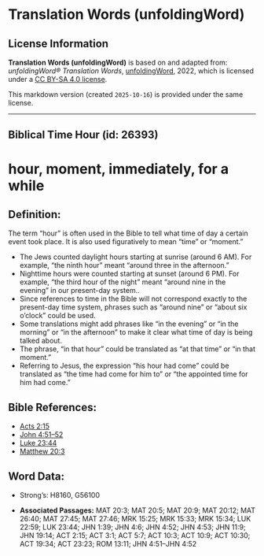 # Translation Words (unfoldingWord)

## License Information

**Translation Words (unfoldingWord)** is based on and adapted from: _unfoldingWord® Translation Words_, [unfoldingWord](https://unfoldingword.org/utw), 2022, which is licensed under a [CC BY-SA 4.0 license](https://creativecommons.org/licenses/by-sa/4.0/legalcode.en).

This markdown version (created `2025-10-16`) is provided under the same license.



--------------------------------

## Biblical Time Hour (id: 26393)

hour, moment, immediately, for a while
======================================

Definition:
-----------

The term “hour” is often used in the Bible to tell what time of day a certain event took place. It is also used figuratively to mean “time” or “moment.”

* The Jews counted daylight hours starting at sunrise (around 6 AM). For example, “the ninth hour” meant “around three in the afternoon.”
* Nighttime hours were counted starting at sunset (around 6 PM). For example, “the third hour of the night” meant “around nine in the evening” in our present\-day system..
* Since references to time in the Bible will not correspond exactly to the present\-day time system, phrases such as “around nine” or “about six o’clock” could be used.
* Some translations might add phrases like “in the evening” or “in the morning” or “in the afternoon” to make it clear what time of day is being talked about.
* The phrase, “in that hour” could be translated as “at that time” or “in that moment.”
* Referring to Jesus, the expression “his hour had come” could be translated as “the time had come for him to” or “the appointed time for him had come.”

Bible References:
-----------------

* [Acts 2:15](https://ref.ly/Acts2:15)
* [John 4:51–52](https://ref.ly/John4:51-John4:52)
* [Luke 23:44](https://ref.ly/Luke23:44)
* [Matthew 20:3](https://ref.ly/Matt20:3)

Word Data:
----------

* Strong’s: H8160, G56100

* **Associated Passages:** MAT 20:3; MAT 20:5; MAT 20:9; MAT 20:12; MAT 26:40; MAT 27:45; MAT 27:46; MRK 15:25; MRK 15:33; MRK 15:34; LUK 22:59; LUK 23:44; JHN 1:39; JHN 4:6; JHN 4:52; JHN 4:53; JHN 11:9; JHN 19:14; ACT 2:15; ACT 3:1; ACT 5:7; ACT 10:3; ACT 10:9; ACT 10:30; ACT 19:34; ACT 23:23; ROM 13:11; JHN 4:51–JHN 4:52

